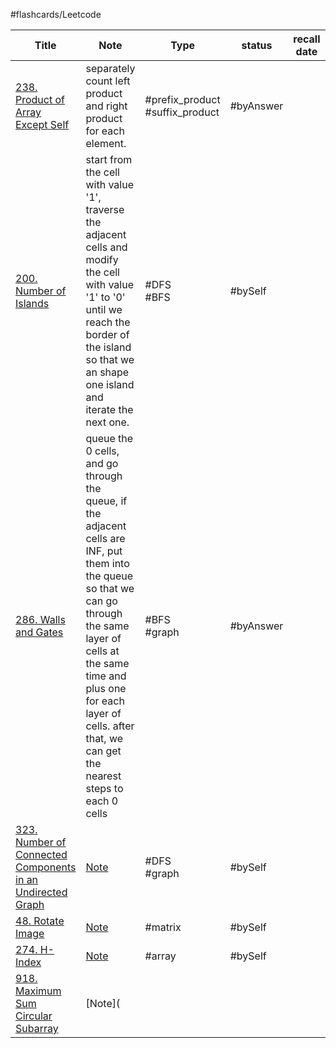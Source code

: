 
#flashcards/Leetcode 

| Title                                                                                                                                              | Note                                                                                                                                                                                                                                                                  | Type                            | status    | recall date | complete date | Time complexity | Space complexity |
| -------------------------------------------------------------------------------------------------------------------------------------------------- | --------------------------------------------------------------------------------------------------------------------------------------------------------------------------------------------------------------------------------------------------------------------- | ------------------------------- | --------- | ----------- | ------------- | --------------- | ---------------- |
| [238. Product of Array Except Self](https://leetcode.com/problems/product-of-array-except-self/)                                                   | separately count left product and right product for each element.                                                                                                                                                                                                     | #prefix_product #suffix_product | #byAnswer |             | 2024/10/28    |                 |                  |
| [200. Number of Islands](https://leetcode.com/problems/number-of-islands/)                                                                         | start from the cell with value '1', traverse the adjacent cells and modify the cell with value '1' to '0' until we reach the border of the island so that we an shape one island and iterate the next one.                                                            | #DFS<br>#BFS                    | #bySelf   |             | 2024/10/28    |                 |                  |
| [286. Walls and Gates](https://leetcode.com/problems/walls-and-gates/)                                                                             | queue the 0 cells, and go through the queue, if the adjacent cells are INF, put them into the queue so that we can go through the same layer of cells at the same time and plus one for each layer of cells. after that, we can get the nearest steps to each 0 cells | #BFS<br>#graph                  | #byAnswer |             | 2024/10/29    |                 |                  |
| [323. Number of Connected Components in an Undirected Graph](https://leetcode.com/problems/number-of-connected-components-in-an-undirected-graph/) | [Note](questions/323-Number-of-Connected-Components-in-an-Undirected-Graph)                                                                                                                                                                                           | #DFS<br>#graph                  | #bySelf   |             | 2024/10/30    |                 |                  |
| [48. Rotate Image](https://leetcode.com/problems/rotate-image/)                                                                                    | [Note](questions/48-Rotate-Image)                                                                                                                                                                                                                                     | #matrix                         | #bySelf   |             | 2024/11/01    | O(n)            | O(1)             |
| [274. H-Index](https://leetcode.com/problems/h-index/)                                                                                             | [Note](questions/274-H-Index)                                                                                                                                                                                                                                         | #array                          | #bySelf   |             | 2024/11/03    | O(n)            | O(1)             |
| [918. Maximum Sum Circular Subarray](https://leetcode.com/problems/maximum-sum-circular-subarray/)                                                 | [Note](                                                                                                                                                                                                                                                               |                                 |           |             |               |                 |                  |
<!--SR:!2024-11-08,3,250-->
